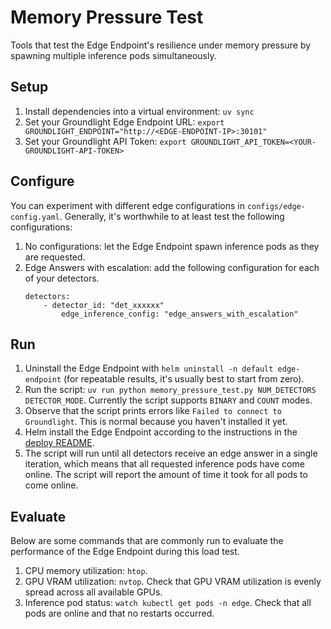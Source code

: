 # Memory Pressure Test
Tools that test the Edge Endpoint's resilience under memory pressure by spawning multiple inference pods simultaneously.

## Setup
1. Install dependencies into a virtual environment: `uv sync`
1. Set your Groundlight Edge Endpoint URL: `export GROUNDLIGHT_ENDPOINT="http://<EDGE-ENDPOINT-IP>:30101"`
1. Set your Groundlight API Token: `export GROUNDLIGHT_API_TOKEN=<YOUR-GROUNDLIGHT-API-TOKEN>`

## Configure
You can experiment with different edge configurations in `configs/edge-config.yaml`. Generally, it's worthwhile to at least test the following configurations:
1. No configurations: let the Edge Endpoint spawn inference pods as they are requested.
1. Edge Answers with escalation: add the following configuration for each of your detectors. 
    ```
    detectors:
        - detector_id: "det_xxxxxx"
            edge_inference_config: "edge_answers_with_escalation"
    ```

## Run
1. Uninstall the Edge Endpoint with `helm uninstall -n default edge-endpoint` (for repeatable results, it's usually best to start from zero).
1. Run the script: `uv run python memory_pressure_test.py NUM_DETECTORS DETECTOR_MODE`. Currently the script supports `BINARY` and `COUNT` modes.
1. Observe that the script prints errors like `Failed to connect to Groundlight`. This is normal because you haven't installed it yet.
1. Helm install the Edge Endpoint according to the instructions in the [deploy README](deploy/README.md).
1. The script will run until all detectors receive an edge answer in a single iteration, which means that all requested inference pods have come online. The script will report the amount of time it took for all pods to come online. 

## Evaluate
Below are some commands that are commonly run to evaluate the performance of the Edge Endpoint during this load test. 
1. CPU memory utilization: `htop`.
1. GPU VRAM utilization: `nvtop`. Check that GPU VRAM utilization is evenly spread across all available GPUs. 
1. Inference pod status: `watch kubectl get pods -n edge`. Check that all pods are online and that no restarts occurred. 